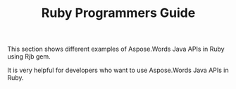 ﻿---
title: Ruby Programmers Guide
description: Examples of Aspose.Words for Java on Ruby
type: docs
weight: 20
url: /java/ruby-programmers-guide/
---

This section shows different examples of Aspose.Words Java APIs in Ruby using Rjb gem.

It is very helpful for developers who want to use Aspose.Words Java APIs in Ruby.
